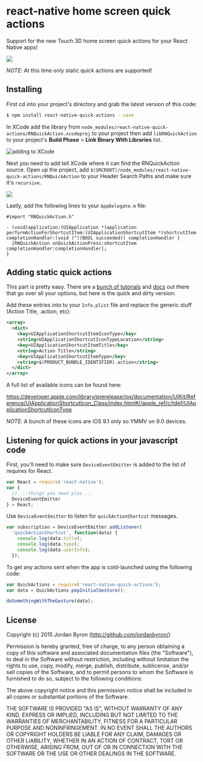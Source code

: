 react-native home screen quick actions
======================================

Support for the new Touch 3D home screen quick actions for your React Native apps!

![](http://i.imgur.com/holmBPD.png)

_NOTE_: At this time only static quick actions are supported!

## Installing

First cd into your project's directory and grab the latest version of this code:

```bash
$ npm install react-native-quick-actions --save
```

In XCode add the library from `node_modules/react-native-quick-actions/RNQuickAction.xcodeproj` to your project then add `libRNQuickAction` to your project's __Build Phase__ > __Link Binary With Libraries__ list.

![adding to XCode](http://brentvatne.ca/images/packaging/7-add-link.gif)

Next you need to add tell XCode where it can find the RNQuickAction source.
Open up the project, add
`$(SRCROOT)/node_modules/react-native-quick-actions/RNQuickAction` to your
Header Search Paths and make sure it's `recursive`.

![](http://brentvatne.ca/images/packaging/4-header-search-paths.png)

Lastly, add the following lines to your `AppDelegate.m` file:

```obj-c
#import "RNQuickAction.h"

- (void)application:(UIApplication *)application performActionForShortcutItem:(UIApplicationShortcutItem *)shortcutItem completionHandler:(void (^)(BOOL succeeded)) completionHandler {
  [RNQuickAction onQuickActionPress:shortcutItem completionHandler:completionHandler];
}
```

## Adding static quick actions

This part is pretty easy. There are a [bunch of
tutorials](https://littlebitesofcocoa.com/79) and
[docs](https://developer.apple.com/library/prerelease/ios/samplecode/ApplicationShortcuts/Introduction/Intro.html#//apple_ref/doc/uid/TP40016545) out there that
go over all your options, but here is the quick and dirty version:

Add these entries into to your `Info.plist` file and replace the generic stuff
(Action Title, .action, etc):

```xml
<array>
  <dict>
    <key>UIApplicationShortcutItemIconType</key>
    <string>UIApplicationShortcutIconTypeLocation</string>
    <key>UIApplicationShortcutItemTitle</key>
    <string>Action Title</string>
    <key>UIApplicationShortcutItemType</key>
    <string>$(PRODUCT_BUNDLE_IDENTIFIER).action</string>
  </dict>
</array>
```

A full list of available icons can be found here:

<https://developer.apple.com/library/prerelease/ios/documentation/UIKit/Reference/UIApplicationShortcutIcon_Class/index.html#//apple_ref/c/tdef/UIApplicationShortcutIconType>

_NOTE_: A bunch of these icons are iOS 9.1 only so YMMV on 9.0 devices.

## Listening for quick actions in your javascript code

First, you'll need to make sure `DeviceEventEmitter` is added to the list of
requires for React.

```js
var React = require('react-native');
var {
  //....things you need plus....
  DeviceEventEmitter
} = React;

```

Use `DeviceEventEmitter` to listen for `quickActionShortcut` messages.

```js
var subscription = DeviceEventEmitter.addListener(
  'quickActionShortcut', function(data) {
    console.log(data.title);
    console.log(data.type);
    console.log(data.userInfo);
  });
```

To get any actions sent when the app is cold-launched using the following code:

```js
var QuickActions = require('react-native-quick-actions');
var data = QuickActions.popInitialGesture();

doSomethingWithTheGesture(data);
```

## License

Copyright (c) 2015 Jordan Byron (http://github.com/jordanbyron/)

Permission is hereby granted, free of charge, to any person obtaining a copy
of this software and associated documentation files (the "Software"), to deal
in the Software without restriction, including without limitation the rights
to use, copy, modify, merge, publish, distribute, sublicense, and/or sell
copies of the Software, and to permit persons to whom the Software is
furnished to do so, subject to the following conditions:

The above copyright notice and this permission notice shall be included in
all copies or substantial portions of the Software.

THE SOFTWARE IS PROVIDED "AS IS", WITHOUT WARRANTY OF ANY KIND, EXPRESS OR
IMPLIED, INCLUDING BUT NOT LIMITED TO THE WARRANTIES OF MERCHANTABILITY,
FITNESS FOR A PARTICULAR PURPOSE AND NONINFRINGEMENT. IN NO EVENT SHALL THE
AUTHORS OR COPYRIGHT HOLDERS BE LIABLE FOR ANY CLAIM, DAMAGES OR OTHER
LIABILITY, WHETHER IN AN ACTION OF CONTRACT, TORT OR OTHERWISE, ARISING FROM,
OUT OF OR IN CONNECTION WITH THE SOFTWARE OR THE USE OR OTHER DEALINGS IN
THE SOFTWARE.
